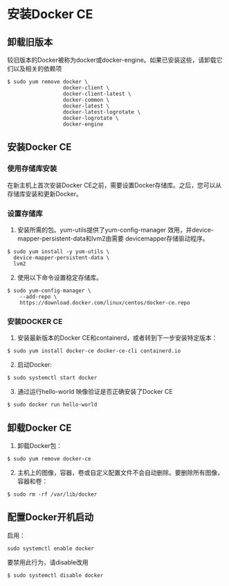 # 安装Docker CE

## 卸载旧版本
较旧版本的Docker被称为docker或docker-engine。如果已安装这些，请卸载它们以及相关的依赖项

```
$ sudo yum remove docker \
                  docker-client \
                  docker-client-latest \
                  docker-common \
                  docker-latest \
                  docker-latest-logrotate \
                  docker-logrotate \
                  docker-engine
```
## 安装Docker CE
### 使用存储库安装
在新主机上首次安装Docker CE之前，需要设置Docker存储库。之后，您可以从存储库安装和更新Docker。
### 设置存储库
1. 安装所需的包。yum-utils提供了yum-config-manager 效用，并device-mapper-persistent-data和lvm2由需要 devicemapper存储驱动程序。
```
$ sudo yum install -y yum-utils \
  device-mapper-persistent-data \
  lvm2
```
2. 使用以下命令设置稳定存储库。
```
$ sudo yum-config-manager \
    --add-repo \
    https://download.docker.com/linux/centos/docker-ce.repo
```
### 安装DOCKER CE
1. 安装最新版本的Docker CE和containerd，或者转到下一步安装特定版本：
```
$ sudo yum install docker-ce docker-ce-cli containerd.io
```
2. 启动Docker:
```
$ sudo systemctl start docker
```
3. 通过运行hello-world 映像验证是否正确安装了Docker CE
```
$ sudo docker run hello-world
```
## 卸载Docker CE
1. 卸载Docker包：
```
$ sudo yum remove docker-ce
```
2. 主机上的图像，容器，卷或自定义配置文件不会自动删除。要删除所有图像，容器和卷：
```
$ sudo rm -rf /var/lib/docker
```

## 配置Docker开机启动
启用：

```
sudo systemctl enable docker
```
要禁用此行为，请disable改用
```
$ sudo systemctl disable docker
```